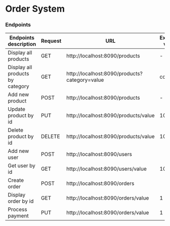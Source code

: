 # Order System


### Endpoints

| Endpoints description            | Request | URL                                           | Example value |
|----------------------------------|---------|-----------------------------------------------|---------------|
| Display all products             | GET     | http://localhost:8090/products                | -             |
| Display all products by category | GET     | http://localhost:8090/products?category=value | cooking       |
| Add new product                  | POST    | http://localhost:8090/products                | -             |
| Update product by id             | PUT     | http://localhost:8090/products/value          | 1001          |
| Delete product by id             | DELETE  | http://localhost:8090/products/value          | 1001          |
| Add new user                     | POST    | http://localhost:8090/users                   |               |
| Get user by id                   | GET     | http://localhost:8090/users/value             | 1001          |
| Create order                     | POST    | http://localhost:8090/orders                  |               |
| Display order by id              | GET     | http://localhost:8090/orders/value            | 1             |
| Process payment                  | PUT     | http://localhost:8090/orders/value            | 1             |



